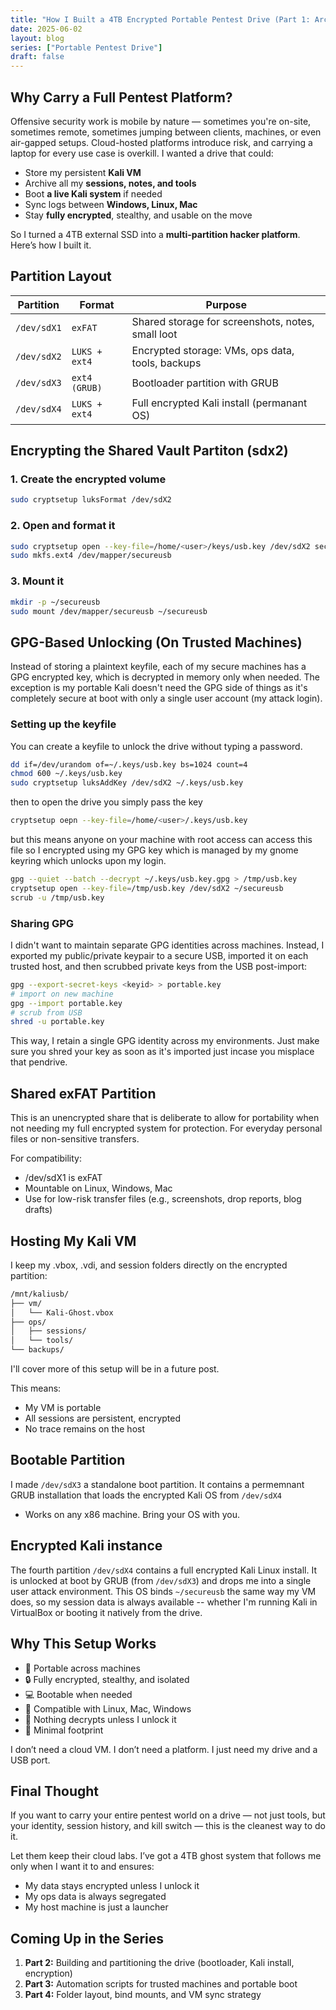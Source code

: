 ```yaml
---
title: "How I Built a 4TB Encrypted Portable Pentest Drive (Part 1: Architecture & Threat Model)"
date: 2025-06-02
layout: blog
series: ["Portable Pentest Drive"]
draft: false
---
```


## Why Carry a Full Pentest Platform?

Offensive security work is mobile by nature — sometimes you're on-site, sometimes remote, sometimes jumping between clients, machines, or even air-gapped setups. Cloud-hosted platforms introduce risk, and carrying a laptop for every use case is overkill. I wanted a drive that could:

- Store my persistent **Kali VM**
- Archive all my **sessions, notes, and tools**
- Boot **a live Kali system** if needed
- Sync logs between **Windows, Linux, Mac**
- Stay **fully encrypted**, stealthy, and usable on the move

So I turned a 4TB external SSD into a **multi-partition hacker platform**.
Here’s how I built it.

## Partition Layout

| Partition | Format     | Purpose |
|-----------|------------|---------|
| `/dev/sdX1` | `exFAT`     | Shared storage for screenshots, notes, small loot |
| `/dev/sdX2` | `LUKS + ext4` | Encrypted storage: VMs, ops data, tools, backups |
| `/dev/sdX3` | `ext4 (GRUB)` | Bootloader partition with GRUB
| `/dev/sdX4` | `LUKS + ext4` | Full encrypted Kali install (permanant OS)

## Encrypting the Shared Vault Partiton (sdx2)

### 1. Create the encrypted volume
```bash
sudo cryptsetup luksFormat /dev/sdX2
```

### 2. Open and format it

```bash
sudo cryptsetup open --key-file=/home/<user>/keys/usb.key /dev/sdX2 secureusb
sudo mkfs.ext4 /dev/mapper/secureusb
```

### 3. Mount it

```bash
mkdir -p ~/secureusb
sudo mount /dev/mapper/secureusb ~/secureusb
```

## GPG-Based Unlocking (On Trusted Machines)

Instead of storing a plaintext keyfile, each of my secure machines has a GPG encrypted key, which is decrypted in memory only when needed.  The exception is my portable Kali doesn't need the GPG side of things as it's completely secure at boot with only a single user account (my attack login).

### Setting up the keyfile

You can create a keyfile to unlock the drive without typing a password.

```bash
dd if=/dev/urandom of=~/.keys/usb.key bs=1024 count=4
chmod 600 ~/.keys/usb.key
sudo cryptsetup luksAddKey /dev/sdX2 ~/.keys/usb.key
```

then to open the drive you simply pass the key

```bash
cryptsetup oepn --key-file=/home/<user>/.keys/usb.key
```

but this means anyone on your machine with root access can access this file so I encrypted using my GPG key which is managed by my gnome keyring which unlocks upon my login.

```bash
gpg --quiet --batch --decrypt ~/.keys/usb.key.gpg > /tmp/usb.key
cryptsetup open --key-file=/tmp/usb.key /dev/sdX2 ~/secureusb
scrub -u /tmp/usb.key
```

### Sharing GPG
I didn't want to maintain separate GPG identities across machines.  Instead, I exported my public/private keypair to a secure USB, imported it on each trusted host, and then scrubbed private keys from the USB post-import:

```bash
gpg --export-secret-keys <keyid> > portable.key
# import on new machine
gpg --import portable.key
# scrub from USB
shred -u portable.key
```

This way, I retain a single GPG identity across my environments.  Just make sure you shred your key as soon as it's imported just incase you misplace that pendrive.


## Shared exFAT Partition

This is an unencrypted share that is deliberate to allow for portability when not needing my full encrypted system for protection.  For everyday personal files or non-sensitive transfers.

For compatibility:

* /dev/sdX1 is exFAT
* Mountable on Linux, Windows, Mac
* Use for low-risk transfer files (e.g., screenshots, drop reports, blog drafts)

## Hosting My Kali VM

I keep my .vbox, .vdi, and session folders directly on the encrypted partition:
```bash
/mnt/kaliusb/
├── vm/
│   └── Kali-Ghost.vbox
├── ops/
│   ├── sessions/
│   └── tools/
└── backups/
```

I'll cover more of this setup will be in a future post.

This means:
* My VM is portable
* All sessions are persistent, encrypted
* No trace remains on the host

## Bootable Partition

I made `/dev/sdX3` a standalone boot partition. It contains a permemnant GRUB installation that loads the encrypted Kali OS from `/dev/sdX4`

* Works on any x86 machine. Bring your OS with you.

## Encrypted Kali instance

The fourth partition `/dev/sdX4` contains a full encrypted Kali Linux install.  It is unlocked at boot by GRUB (from `/dev/sdX3`) and drops me into a single user attack environment.  This OS binds `~/secureusb` the same way my VM does, so my session data is always available -- whether I'm running Kali in VirtualBox or booting it natively from the drive.


## Why This Setup Works

- 🔐 Portable across machines
- 🔒 Fully encrypted, stealthy, and isolated
- 💻 Bootable when needed
- 🔄 Compatible with Linux, Mac, Windows
- 🧠 Nothing decrypts unless I unlock it
- 🧳 Minimal footprint

I don’t need a cloud VM. I don’t need a platform. I just need my drive and a USB port.

## Final Thought

If you want to carry your entire pentest world on a drive — not just tools, but your identity, session history, and kill switch — this is the cleanest way to do it.

Let them keep their cloud labs.
I’ve got a 4TB ghost system that follows me only when I want it to and ensures:

* My data stays encrypted unless I unlock it
* My ops data is always segregated
* My host machine is just a launcher

## Coming Up in the Series

1. **Part 2:** Building and partitioning the drive (bootloader, Kali install, encryption)
2. **Part 3:** Automation scripts for trusted machines and portable boot
3. **Part 4:** Folder layout, bind mounts, and VM sync strategy
